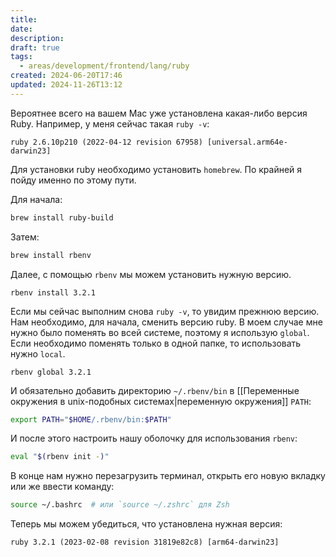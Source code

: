 ```yaml
---
title: 
date: 
description: 
draft: true
tags:
  - areas/development/frontend/lang/ruby
created: 2024-06-20T17:46
updated: 2024-11-26T13:12
---
```

Вероятнее всего на вашем Mac уже установлена какая-либо версия Ruby. Например, у меня сейчас такая `ruby -v`:
```shell
ruby 2.6.10p210 (2022-04-12 revision 67958) [universal.arm64e-darwin23]
```

Для установки ruby необходимо установить `homebrew`. По крайней я пойду именно по этому пути.

Для начала:
```sh
brew install ruby-build
```

Затем:
```sh
brew install rbenv
```

Далее, с помощью `rbenv` мы можем установить нужную версию.
```
rbenv install 3.2.1
```

Если мы сейчас выполним снова `ruby -v`, то увидим прежнюю версию. Нам необходимо, для начала, сменить версию ruby. В моем случае мне нужно было поменять во всей системе, поэтому я использую `global`. Если необходимо поменять только в одной папке, то использовать нужно `local`.
```
rbenv global 3.2.1
```

И обязательно добавить директорию `~/.rbenv/bin` в [[Переменные окружения в unix-подобных системах|переменную окружения]] `PATH`:
```sh
export PATH="$HOME/.rbenv/bin:$PATH"
```

И после этого настроить нашу оболочку для использования `rbenv`:
```sh
eval "$(rbenv init -)"
```

В конце нам нужно перезагрузить терминал, открыть его новую вкладку или же ввести команду:
```sh
source ~/.bashrc  # или `source ~/.zshrc` для Zsh
```

Теперь мы можем убедиться, что установлена нужная версия:
```
ruby 3.2.1 (2023-02-08 revision 31819e82c8) [arm64-darwin23]
```


